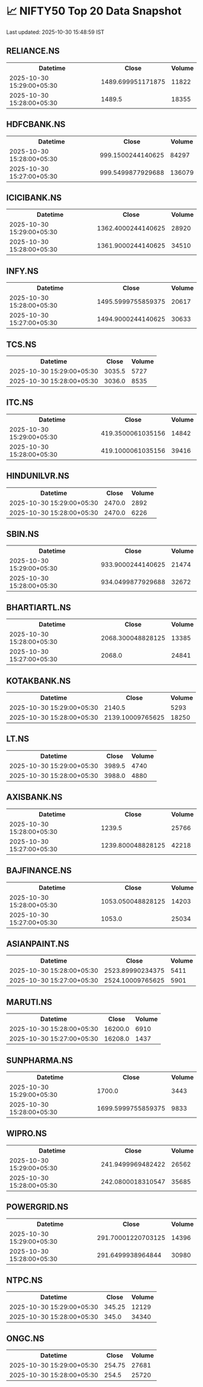 # 📈 NIFTY50 Top 20 Data Snapshot

Last updated: 2025-10-30 15:48:59 IST

## RELIANCE.NS

<table>
  <tr><th>Datetime</th><th>Close</th><th>Volume</th></tr>
  <tr><td>2025-10-30 15:29:00+05:30</td><td>1489.699951171875</td><td>11822</td></tr>
  <tr><td>2025-10-30 15:28:00+05:30</td><td>1489.5</td><td>18355</td></tr>
</table>

## HDFCBANK.NS

<table>
  <tr><th>Datetime</th><th>Close</th><th>Volume</th></tr>
  <tr><td>2025-10-30 15:28:00+05:30</td><td>999.1500244140625</td><td>84297</td></tr>
  <tr><td>2025-10-30 15:27:00+05:30</td><td>999.5499877929688</td><td>136079</td></tr>
</table>

## ICICIBANK.NS

<table>
  <tr><th>Datetime</th><th>Close</th><th>Volume</th></tr>
  <tr><td>2025-10-30 15:29:00+05:30</td><td>1362.4000244140625</td><td>28920</td></tr>
  <tr><td>2025-10-30 15:28:00+05:30</td><td>1361.9000244140625</td><td>34510</td></tr>
</table>

## INFY.NS

<table>
  <tr><th>Datetime</th><th>Close</th><th>Volume</th></tr>
  <tr><td>2025-10-30 15:28:00+05:30</td><td>1495.5999755859375</td><td>20617</td></tr>
  <tr><td>2025-10-30 15:27:00+05:30</td><td>1494.9000244140625</td><td>30633</td></tr>
</table>

## TCS.NS

<table>
  <tr><th>Datetime</th><th>Close</th><th>Volume</th></tr>
  <tr><td>2025-10-30 15:29:00+05:30</td><td>3035.5</td><td>5727</td></tr>
  <tr><td>2025-10-30 15:28:00+05:30</td><td>3036.0</td><td>8535</td></tr>
</table>

## ITC.NS

<table>
  <tr><th>Datetime</th><th>Close</th><th>Volume</th></tr>
  <tr><td>2025-10-30 15:29:00+05:30</td><td>419.3500061035156</td><td>14842</td></tr>
  <tr><td>2025-10-30 15:28:00+05:30</td><td>419.1000061035156</td><td>39416</td></tr>
</table>

## HINDUNILVR.NS

<table>
  <tr><th>Datetime</th><th>Close</th><th>Volume</th></tr>
  <tr><td>2025-10-30 15:29:00+05:30</td><td>2470.0</td><td>2892</td></tr>
  <tr><td>2025-10-30 15:28:00+05:30</td><td>2470.0</td><td>6226</td></tr>
</table>

## SBIN.NS

<table>
  <tr><th>Datetime</th><th>Close</th><th>Volume</th></tr>
  <tr><td>2025-10-30 15:29:00+05:30</td><td>933.9000244140625</td><td>21474</td></tr>
  <tr><td>2025-10-30 15:28:00+05:30</td><td>934.0499877929688</td><td>32672</td></tr>
</table>

## BHARTIARTL.NS

<table>
  <tr><th>Datetime</th><th>Close</th><th>Volume</th></tr>
  <tr><td>2025-10-30 15:28:00+05:30</td><td>2068.300048828125</td><td>13385</td></tr>
  <tr><td>2025-10-30 15:27:00+05:30</td><td>2068.0</td><td>24841</td></tr>
</table>

## KOTAKBANK.NS

<table>
  <tr><th>Datetime</th><th>Close</th><th>Volume</th></tr>
  <tr><td>2025-10-30 15:29:00+05:30</td><td>2140.5</td><td>5293</td></tr>
  <tr><td>2025-10-30 15:28:00+05:30</td><td>2139.10009765625</td><td>18250</td></tr>
</table>

## LT.NS

<table>
  <tr><th>Datetime</th><th>Close</th><th>Volume</th></tr>
  <tr><td>2025-10-30 15:29:00+05:30</td><td>3989.5</td><td>4740</td></tr>
  <tr><td>2025-10-30 15:28:00+05:30</td><td>3988.0</td><td>4880</td></tr>
</table>

## AXISBANK.NS

<table>
  <tr><th>Datetime</th><th>Close</th><th>Volume</th></tr>
  <tr><td>2025-10-30 15:28:00+05:30</td><td>1239.5</td><td>25766</td></tr>
  <tr><td>2025-10-30 15:27:00+05:30</td><td>1239.800048828125</td><td>42218</td></tr>
</table>

## BAJFINANCE.NS

<table>
  <tr><th>Datetime</th><th>Close</th><th>Volume</th></tr>
  <tr><td>2025-10-30 15:28:00+05:30</td><td>1053.050048828125</td><td>14203</td></tr>
  <tr><td>2025-10-30 15:27:00+05:30</td><td>1053.0</td><td>25034</td></tr>
</table>

## ASIANPAINT.NS

<table>
  <tr><th>Datetime</th><th>Close</th><th>Volume</th></tr>
  <tr><td>2025-10-30 15:28:00+05:30</td><td>2523.89990234375</td><td>5411</td></tr>
  <tr><td>2025-10-30 15:27:00+05:30</td><td>2524.10009765625</td><td>5901</td></tr>
</table>

## MARUTI.NS

<table>
  <tr><th>Datetime</th><th>Close</th><th>Volume</th></tr>
  <tr><td>2025-10-30 15:28:00+05:30</td><td>16200.0</td><td>6910</td></tr>
  <tr><td>2025-10-30 15:27:00+05:30</td><td>16208.0</td><td>1437</td></tr>
</table>

## SUNPHARMA.NS

<table>
  <tr><th>Datetime</th><th>Close</th><th>Volume</th></tr>
  <tr><td>2025-10-30 15:29:00+05:30</td><td>1700.0</td><td>3443</td></tr>
  <tr><td>2025-10-30 15:28:00+05:30</td><td>1699.5999755859375</td><td>9833</td></tr>
</table>

## WIPRO.NS

<table>
  <tr><th>Datetime</th><th>Close</th><th>Volume</th></tr>
  <tr><td>2025-10-30 15:29:00+05:30</td><td>241.9499969482422</td><td>26562</td></tr>
  <tr><td>2025-10-30 15:28:00+05:30</td><td>242.0800018310547</td><td>35685</td></tr>
</table>

## POWERGRID.NS

<table>
  <tr><th>Datetime</th><th>Close</th><th>Volume</th></tr>
  <tr><td>2025-10-30 15:29:00+05:30</td><td>291.70001220703125</td><td>14396</td></tr>
  <tr><td>2025-10-30 15:28:00+05:30</td><td>291.6499938964844</td><td>30980</td></tr>
</table>

## NTPC.NS

<table>
  <tr><th>Datetime</th><th>Close</th><th>Volume</th></tr>
  <tr><td>2025-10-30 15:29:00+05:30</td><td>345.25</td><td>12129</td></tr>
  <tr><td>2025-10-30 15:28:00+05:30</td><td>345.0</td><td>34340</td></tr>
</table>

## ONGC.NS

<table>
  <tr><th>Datetime</th><th>Close</th><th>Volume</th></tr>
  <tr><td>2025-10-30 15:29:00+05:30</td><td>254.75</td><td>27681</td></tr>
  <tr><td>2025-10-30 15:28:00+05:30</td><td>254.5</td><td>25720</td></tr>
</table>

